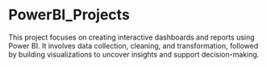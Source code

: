 # PowerBI_Projects
This project focuses on creating interactive dashboards and reports using Power BI. It involves data collection, cleaning, and transformation, followed by building visualizations to uncover insights and support decision-making.
